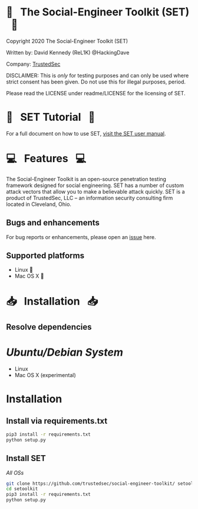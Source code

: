# :briefcase: &nbsp;  The Social-Engineer Toolkit (SET) &nbsp;  :briefcase:

Copyright 2020 The Social-Engineer Toolkit (SET)

Written by: David Kennedy (ReL1K) @HackingDave

Company: [TrustedSec](https://www.trustedsec.com)

DISCLAIMER: This is *only* for testing purposes and can only be used where strict consent has been given. Do not use this for illegal purposes, period.

Please read the LICENSE under readme/LICENSE for the licensing of SET. 


# :book: &nbsp; SET Tutorial &nbsp; :book:

For a full document on how to use SET, [visit the SET user manual](https://github.com/trustedsec/social-engineer-toolkit/raw/master/readme/User_Manual.pdf).


# :computer: &nbsp; Features &nbsp; :computer:


The Social-Engineer Toolkit is an open-source penetration testing framework designed for social engineering. SET has a number of custom attack vectors that allow you to make a believable attack quickly. SET is a product of TrustedSec, LLC – an information security consulting firm located in Cleveland, Ohio.


## Bugs and enhancements

For bug reports or enhancements, please open an [issue](https://github.com/trustedsec/social-engineer-toolkit/issues) here.


## Supported platforms


* Linux :penguin:
* Mac OS X :apple:

# :inbox_tray: &nbsp; Installation &nbsp; :inbox_tray:
## Resolve dependencies
*Ubuntu/Debian System*
=======
* Linux
* Mac OS X (experimental)

# Installation

## Install via requirements.txt

```bash
pip3 install -r requirements.txt
python setup.py 
```

## Install SET

*All OSs*

```bash
git clone https://github.com/trustedsec/social-engineer-toolkit/ setoolkit/
cd setoolkit
pip3 install -r requirements.txt
python setup.py
```
